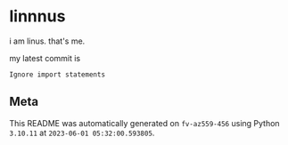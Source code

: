 # linnnus

i am linus. that's me.

my latest commit is

```
Ignore import statements
```

## Meta

This README was automatically generated on `fv-az559-456` using Python
`3.10.11` at `2023-06-01 05:32:00.593805`.
